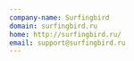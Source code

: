 ```yaml
---
company-name: Surfingbird
domain: surfingbird.ru
home: http://surfingbird.ru/
email: support@surfingbird.ru
---
```




